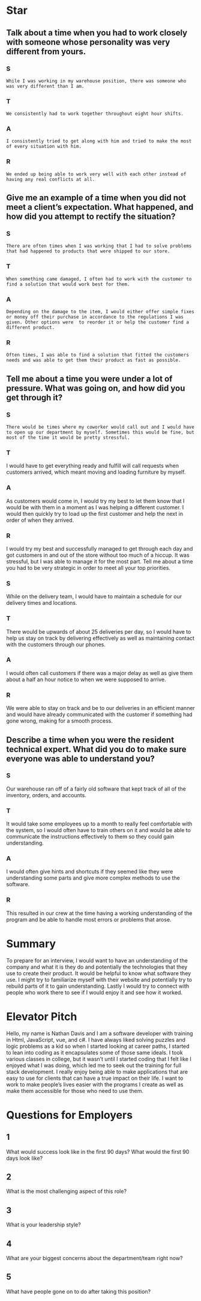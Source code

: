 # Star
## Talk about a time when you had to work closely with someone whose personality was very different from yours.

### S
    While I was working in my warehouse position, there was someone who was very different than I am.

### T
    We consistently had to work together throughout eight hour shifts.

### A
    I consistently tried to get along with him and tried to make the most of every situation with him.

### R
    We ended up being able to work very well with each other instead of having any real conflicts at all.


## Give me an example of a time when you did not meet a client’s expectation. What happened, and how did you attempt to rectify the situation?
### S
    There are often times when I was working that I had to solve problems that had happened to products that were shipped to our store.

### T
    When something came damaged, I often had to work with the customer to find a solution that would work best for them.

### A
    Depending on the damage to the item, I would either offer simple fixes or money off their purchase in accordance to the regulations I was given. Other options were  to reorder it or help the customer find a different product.

### R
    Often times, I was able to find a solution that fitted the customers needs and was able to get them their product as fast as possible.


## Tell me about a time you were under a lot of pressure. What was going on, and how did you get through it?
### S
    There would be times where my coworker would call out and I would have to open up our department by myself. Sometimes this would be fine, but most of the time it would be pretty stressful.

### T
I would have to get everything ready and fulfill will call requests when customers arrived, which meant moving and loading furniture by myself. 

### A
As customers would come in, I would try my best to let them know that I would be with them in a moment as I was helping a different customer. I would then quickly try to load up the first customer and help the next in order of when they arrived.

### R
I would try my best and successfully managed to get through each day and got customers in and out of the store without too much of a hiccup. It was stressful, but I was able to manage it for the most part.
Tell me about a time you had to be very strategic in order to meet all your top priorities.

### S
While on the delivery team, I would have to maintain a schedule for our delivery times and locations. 

### T
There would be upwards of about 25 deliveries per day, so I would have to help us stay on track by delivering effectively as well as maintaining contact with the customers through our phones.

### A
I would often call customers if there was a major delay as well as give them about a half an hour notice to when we were supposed to arrive.

### R
We were able to stay on track and be to our deliveries in an efficient manner and would have already communicated with the customer if something had gone wrong, making for a smooth process.


## Describe a time when you were the resident technical expert. What did you do to make sure everyone was able to understand you?
### S
Our warehouse ran off of a fairly old software that kept track of all of the inventory, orders, and accounts.

### T
It would take  some employees up to a month to really feel comfortable with the system, so I would often have to train others on it and would be able to communicate the instructions effectively to them so they could gain understanding.

### A
I would often give hints and shortcuts if they seemed like they were understanding some parts and give more complex methods to use the software.

### R
This resulted in our crew at the time having a working understanding of the program and be able to handle most errors or problems that arose.


# Summary

To prepare for an interview, I would want to have an understanding of the company and what it is they do and potentially the technologies that they use to create their product. It would be helpful to know what software they use. I might try to familiarize myself with their website and potentially try to rebuild parts of it to gain understanding. Lastly I would try to connect with people who work there to see if I would enjoy it and see how it worked.


# Elevator Pitch


Hello, my name is Nathan Davis and I am a software developer with training in Html, JavaScript, vue, and c#. I have always liked solving puzzles and logic problems as a kid so when I started looking at career paths, I started to lean into coding as it encapsulates some of those same ideals. I took various classes in college, but it wasn’t until I started coding that I felt like I enjoyed what I was doing, which led me to seek out the training for full stack development. I really enjoy being able to make applications that are easy to use for clients that can have a true impact on their life. I want to work to make people’s lives easier with the programs I create as well as make them accessible for those who need to use them.


# Questions for Employers 
## 1
What would success look like in the first 90 days? What would the first 90 days look like?

## 2 
What is the most challenging aspect of this role?

## 3 
What is your leadership style?

## 4
What are your biggest concerns about the department/team right now?

## 5
What have people gone on to do after taking this position?